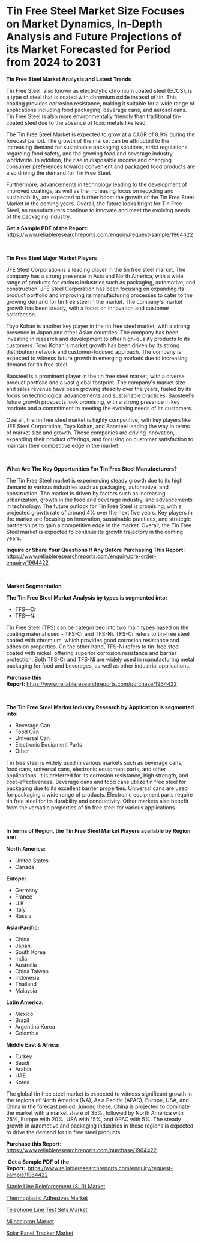<p><h1>Tin Free Steel Market Size Focuses on Market Dynamics, In-Depth Analysis and Future Projections of its Market Forecasted for Period from 2024 to 2031</h1></p><p><strong>Tin Free Steel Market Analysis and Latest Trends</strong></p>
<p><p>Tin Free Steel, also known as electrolytic chromium coated steel (ECCS), is a type of steel that is coated with chromium oxide instead of tin. This coating provides corrosion resistance, making it suitable for a wide range of applications including food packaging, beverage cans, and aerosol cans. Tin Free Steel is also more environmentally friendly than traditional tin-coated steel due to the absence of toxic metals like lead.</p><p>The Tin Free Steel Market is expected to grow at a CAGR of 8.9% during the forecast period. The growth of the market can be attributed to the increasing demand for sustainable packaging solutions, strict regulations regarding food safety, and the growing food and beverage industry worldwide. In addition, the rise in disposable income and changing consumer preferences towards convenient and packaged food products are also driving the demand for Tin Free Steel.</p><p>Furthermore, advancements in technology leading to the development of improved coatings, as well as the increasing focus on recycling and sustainability, are expected to further boost the growth of the Tin Free Steel Market in the coming years. Overall, the future looks bright for Tin Free Steel, as manufacturers continue to innovate and meet the evolving needs of the packaging industry.</p></p>
<p><strong>Get a Sample PDF of the Report:&nbsp;</strong> <a href="https://www.reliableresearchreports.com/enquiry/request-sample/1964422">https://www.reliableresearchreports.com/enquiry/request-sample/1964422</a></p>
<p>&nbsp;</p>
<p><strong>Tin Free Steel Major Market Players</strong></p>
<p><p>JFE Steel Corporation is a leading player in the tin free steel market. The company has a strong presence in Asia and North America, with a wide range of products for various industries such as packaging, automotive, and construction. JFE Steel Corporation has been focusing on expanding its product portfolio and improving its manufacturing processes to cater to the growing demand for tin free steel in the market. The company's market growth has been steady, with a focus on innovation and customer satisfaction.</p><p>Toyo Kohan is another key player in the tin free steel market, with a strong presence in Japan and other Asian countries. The company has been investing in research and development to offer high-quality products to its customers. Toyo Kohan's market growth has been driven by its strong distribution network and customer-focused approach. The company is expected to witness future growth in emerging markets due to increasing demand for tin free steel.</p><p>Baosteel is a prominent player in the tin free steel market, with a diverse product portfolio and a vast global footprint. The company's market size and sales revenue have been growing steadily over the years, fueled by its focus on technological advancements and sustainable practices. Baosteel's future growth prospects look promising, with a strong presence in key markets and a commitment to meeting the evolving needs of its customers.</p><p>Overall, the tin free steel market is highly competitive, with key players like JFE Steel Corporation, Toyo Kohan, and Baosteel leading the way in terms of market size and growth. These companies are driving innovation, expanding their product offerings, and focusing on customer satisfaction to maintain their competitive edge in the market.</p></p>
<p>&nbsp;</p>
<p><strong>What Are The Key Opportunities For Tin Free Steel Manufacturers?</strong></p>
<p><p>The Tin Free Steel market is experiencing steady growth due to its high demand in various industries such as packaging, automotive, and construction. The market is driven by factors such as increasing urbanization, growth in the food and beverage industry, and advancements in technology. The future outlook for Tin Free Steel is promising, with a projected growth rate of around 4% over the next five years. Key players in the market are focusing on innovation, sustainable practices, and strategic partnerships to gain a competitive edge in the market. Overall, the Tin Free Steel market is expected to continue its growth trajectory in the coming years.</p></p>
<p><strong>Inquire or Share Your Questions If Any Before Purchasing This Report:</strong> <a href="https://www.reliableresearchreports.com/enquiry/pre-order-enquiry/1964422">https://www.reliableresearchreports.com/enquiry/pre-order-enquiry/1964422</a></p>
<p>&nbsp;</p>
<p><strong>Market Segmentation</strong></p>
<p><strong>The Tin Free Steel Market Analysis by types is segmented into:</strong></p>
<p><ul><li>TFS—Cr</li><li>TFS—Ni</li></ul></p>
<p><p>Tin Free Steel (TFS) can be categorized into two main types based on the coating material used - TFS-Cr and TFS-Ni. TFS-Cr refers to tin-free steel coated with chromium, which provides good corrosion resistance and adhesion properties. On the other hand, TFS-Ni refers to tin-free steel coated with nickel, offering superior corrosion resistance and barrier protection. Both TFS-Cr and TFS-Ni are widely used in manufacturing metal packaging for food and beverages, as well as other industrial applications.</p></p>
<p><strong>Purchase this Report:&nbsp;</strong><a href="https://www.reliableresearchreports.com/purchase/1964422">https://www.reliableresearchreports.com/purchase/1964422</a></p>
<p>&nbsp;</p>
<p><strong>The Tin Free Steel Market Industry Research by Application is segmented into:</strong></p>
<p><ul><li>Beverage Can</li><li>Food Can</li><li>Universal Can</li><li>Electronic Equipment Parts</li><li>Other</li></ul></p>
<p><p>Tin free steel is widely used in various markets such as beverage cans, food cans, universal cans, electronic equipment parts, and other applications. It is preferred for its corrosion resistance, high strength, and cost-effectiveness. Beverage cans and food cans utilize tin free steel for packaging due to its excellent barrier properties. Universal cans are used for packaging a wide range of products. Electronic equipment parts require tin free steel for its durability and conductivity. Other markets also benefit from the versatile properties of tin free steel for various applications.</p></p>
<p>&nbsp;</p>
<p><strong>In terms of Region, the Tin Free Steel Market Players available by Region are:</strong></p>
<p>
    <p> <strong> North America: </strong>
        <ul>
            <li>United States</li>
            <li>Canada</li>
        </ul>
        </p> 
    <p> <strong> Europe: </strong>
        <ul>
            <li>Germany</li>
            <li>France</li>
            <li>U.K.</li>
            <li>Italy</li>
            <li>Russia</li>
        </ul>
        </p> 
    <p> <strong> Asia-Pacific: </strong>
        <ul>
            <li>China</li>
            <li>Japan</li>
            <li>South Korea</li>
            <li>India</li>
            <li>Australia</li>
            <li>China Taiwan</li>
            <li>Indonesia</li>
            <li>Thailand</li>
            <li>Malaysia</li>
        </ul>
        </p> 
    <p> <strong> Latin America: </strong>
        <ul>
            <li>Mexico</li>
            <li>Brazil</li>
            <li>Argentina Korea</li>
            <li>Colombia</li>
        </ul>
        </p> 
    <p> <strong> Middle East & Africa: </strong>
        <ul>
            <li>Turkey</li>
            <li>Saudi</li>
            <li>Arabia</li>
            <li>UAE</li>
            <li>Korea</li>
        </ul>
    </p>
    </p>
<p><p>The global tin free steel market is expected to witness significant growth in the regions of North America (NA), Asia Pacific (APAC), Europe, USA, and China in the forecast period. Among these, China is projected to dominate the market with a market share of 35%, followed by North America with 25%, Europe with 20%, USA with 15%, and APAC with 5%. The steady growth in automotive and packaging industries in these regions is expected to drive the demand for tin free steel products.</p></p>
<p><strong>Purchase this Report: </strong><a href="https://www.reliableresearchreports.com/purchase/1964422">https://www.reliableresearchreports.com/purchase/1964422</a></p>
<p>&nbsp;<strong>Get a Sample PDF of the Report:&nbsp;&nbsp;</strong><a href="https://www.reliableresearchreports.com/enquiry/request-sample/1964422">https://www.reliableresearchreports.com/enquiry/request-sample/1964422</a></p>
<p><strong></strong></p>
<p><p><a href="https://view.publitas.com/reportprime-1/staple-line-reinforcement-slr-market-size-furnishes-valuable-information-encompassing-market-share-market-trends-and-projections-spanning-from-2023-to-2030/">Staple Line Reinforcement (SLR) Market</a></p><p><a href="https://github.com/josesg55/Market-Research-Report-List-1/blob/main/thermoplastic-adhesives-market.md">Thermoplastic Adhesives Market</a></p><p><a href="https://cedar-agate-3da.notion.site/Telephone-Line-Test-Sets-Market-Research-Report-Unlocks-Analysis-on-the-Market-Financial-Status-Mar-ac7415d925ab405693b0537606bef0b2">Telephone Line Test Sets Market</a></p><p><a href="https://github.com/mancsybtousav/Market-Research-Report-List-1/blob/main/milnacipran-market.md">Milnacipran Market</a></p><p><a href="https://issuu.com/reportprime-2/docs/solar-panel-tracker-market-size-2030.pptx">Solar Panel Tracker Market</a></p></p>